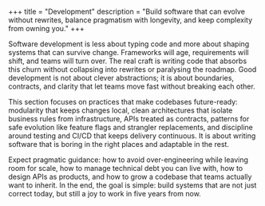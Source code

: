 +++
title = "Development"
description = "Build software that can evolve without rewrites, balance pragmatism with longevity, and keep complexity from owning you."
+++

Software development is less about typing code and more about shaping systems that can survive change. Frameworks will age, requirements will shift, and teams will turn over. The real craft is writing code that absorbs this churn without collapsing into rewrites or paralysing the roadmap. Good development is not about clever abstractions; it is about boundaries, contracts, and clarity that let teams move fast without breaking each other.

This section focuses on practices that make codebases future-ready: modularity that keeps changes local, clean architectures that isolate business rules from infrastructure, APIs treated as contracts, patterns for safe evolution like feature flags and strangler replacements, and discipline around testing and CI/CD that keeps delivery continuous. It is about writing software that is boring in the right places and adaptable in the rest.

Expect pragmatic guidance: how to avoid over-engineering while leaving room for scale, how to manage technical debt you can live with, how to design APIs as products, and how to grow a codebase that teams actually want to inherit. In the end, the goal is simple: build systems that are not just correct today, but still a joy to work in five years from now.
